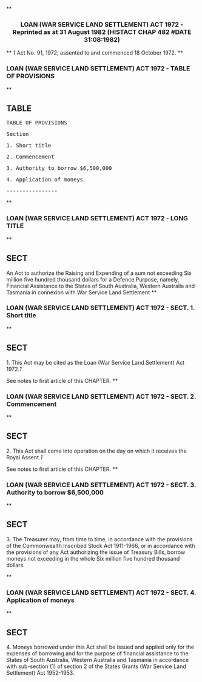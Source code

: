 **<b>

### <center><name>LOAN (WAR SERVICE LAND SETTLEMENT) ACT 1972 - Reprinted as at 31 August 1982 (HISTACT CHAP 482 #DATE 31:08:1982) </name></center>
</b>** *1* Act No. 91, 1972; assented to and commenced 18 October 1972.<lf> </lf>
**<b>

### <name>LOAN (WAR SERVICE LAND SETTLEMENT) ACT 1972 - TABLE OF PROVISIONS </name>
</b>** 

## TABLE
<tables> <tt>                             TABLE  OF  PROVISIONS 

<lf> Section<lf> <p>  1\.       Short title<lf> <p>  2\.       Commencement<lf> <p>  3\.       Authority to borrow $6,500,000<lf> <p>  4\.       Application of moneys<lf> <p><lf>                                 ----------------<lf> <p><lf> </lf></p></lf></lf></p></lf></p></lf></p></lf></p></lf></p></lf></lf>
</tt></tables>
**<b>

### <name>LOAN (WAR SERVICE LAND SETTLEMENT) ACT 1972 - LONG TITLE </name>
</b>** 

## SECT
<sect> An Act to authorize the Raising and Expending of a sum not exceeding Six million five hundred thousand dollars for a Defence Purpose, namely, Financial Assistance to the States of South Australia, Western Australia and Tasmania in connexion with War Service Land Settlement </sect>
**<b>

### <name>LOAN (WAR SERVICE LAND SETTLEMENT) ACT 1972 - SECT. 1\. Short title </name>
</b>** 

## SECT
<sect>   1\. This Act may be cited as the Loan (War Service Land Settlement) Act 1972.*1* 

<lf> See notes to first article of this CHAPTER. </lf>
</sect>
**<b>

### <name>LOAN (WAR SERVICE LAND SETTLEMENT) ACT 1972 - SECT. 2\. Commencement </name>
</b>** 

## SECT
<sect>   2\. This Act shall come into operation on the day on which it receives the Royal Assent.*1* 

<lf> See notes to first article of this CHAPTER. </lf>
</sect>
**<b>

### <name>LOAN (WAR SERVICE LAND SETTLEMENT) ACT 1972 - SECT. 3\. Authority to borrow $6,500,000 </name>
</b>** 

## SECT
<sect>   3\. The Treasurer may, from time to time, in accordance with the provisions of the Commonwealth Inscribed Stock Act 1911-1966, or in accordance with the provisions of any Act authorizing the issue of Treasury Bills, borrow moneys not exceeding in the whole Six million five hundred thousand dollars. 

<lf> </lf>
</sect>
**<b>

### <name>LOAN (WAR SERVICE LAND SETTLEMENT) ACT 1972 - SECT. 4\. Application of moneys </name>
</b>** 

## SECT
<sect>   4\. Moneys borrowed under this Act shall be issued and applied only for the expenses of borrowing and for the purpose of financial assistance to the States of South Australia, Western Australia and Tasmania in accordance with sub-section (1) of section 2 of the States Grants (War Service Land Settlement) Act 1952-1953\. </sect>
